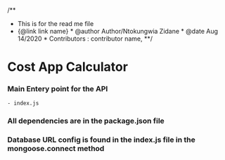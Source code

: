 /**
   * This is for the read me file 
   *  {@link link
    name}
    * @author Author/Ntokungwia Zidane
    * @date Aug 14/2020
    * Contributors : contributor name,
 **/


 #  Cost App Calculator
 ### Main Entery point for the API
    - index.js
### All dependencies are in the package.json file
### Database URL config is found in the index.js file in the mongoose.connect method